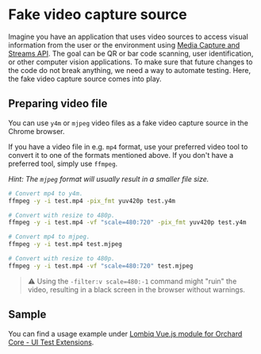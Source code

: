 # Fake video capture source

Imagine you have an application that uses video sources to access visual information from the user or the environment using [Media Capture and Streams API](https://developer.mozilla.org/en-US/docs/Web/API/Media_Capture_and_Streams_API). The goal can be QR or bar code scanning, user identification, or other computer vision applications. To make sure that future changes to the code do not break anything, we need a way to automate testing. Here, the fake video capture source comes into play.

## Preparing video file

You can use `y4m` or `mjpeg` video files as a fake video capture source in the Chrome browser.

If you have a video file in e.g. `mp4` format, use your preferred video tool to convert it to one of the formats mentioned above. If you don't have a preferred tool, simply use `ffmpeg`.

_Hint: The `mjpeg` format will usually result in a smaller file size._

```bash
# Convert mp4 to y4m.
ffmpeg -y -i test.mp4 -pix_fmt yuv420p test.y4m

# Convert with resize to 480p.
ffmpeg -y -i test.mp4 -vf "scale=480:720" -pix_fmt yuv420p test.y4m

# Convert mp4 to mjpeg.
ffmpeg -y -i test.mp4 test.mjpeg

# Convert with resize to 480p.
ffmpeg -y -i test.mp4 -vf "scale=480:720" test.mjpeg
```

> ⚠ Using the `-filter:v scale=480:-1` command might "ruin" the video, resulting in a black screen in the browser without warnings.

## Sample

You can find a usage example under [Lombiq Vue.js module for Orchard Core - UI Test Extensions](https://github.com/Lombiq/Orchard-Vue.js/tree/dev/Lombiq.VueJs.Tests.UI).
